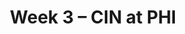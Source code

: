 ---
layout: game
title: Week 3 – CIN at PHI
season: 2020
game_id: 2020_03_CIN_PHI
away_team: CIN
home_team: PHI
---